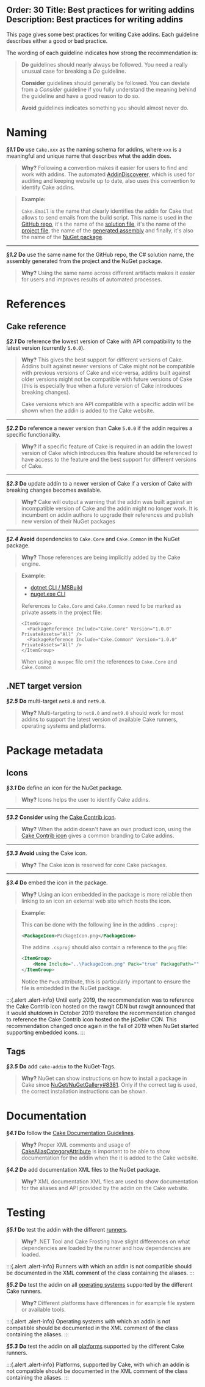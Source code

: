 Order: 30
Title: Best practices for writing addins
Description: Best practices for writing addins
---

This page gives some best practices for writing Cake addins.
Each guideline describes either a good or bad practice.

The wording of each guideline indicates how strong the recommendation is:

> **Do** guidelines should nearly always be followed.
> You need a really unusual case for breaking a _Do_ guideline.
>
> **Consider** guidelines should generally be followed.
> You can deviate from a _Consider_ guideline if you fully understand the meaning behind the guideline and have a good reason to do so.
>
> **Avoid** guidelines indicates something you should almost never do.

# Naming

**_§1.1_** **Do** use `Cake.xxx` as the naming schema for addins, where `xxx` is a meaningful and unique name that describes what the addin does.

> **Why?** Following a convention makes it easier for users to find and work with addins.
> The automated [AddinDiscoverer](https://github.com/cake-contrib/Cake.AddinDiscoverer), which is used for auditing and keeping website up to date, also uses this convention to identify Cake addins.

> **Example:**
>
> `Cake.Email` is the name that clearly identifies the addin for Cake that allows to send emails from the build script.
> This name is used in the [GitHub repo](https://github.com/cake-contrib/Cake.Email),
> it's the name of the [solution file](https://github.com/cake-contrib/Cake.Email/blob/develop/Source/Cake.Email.sln),
> it's the name of the [project file](https://github.com/cake-contrib/Cake.Email/blob/develop/Source/Cake.Email/Cake.Email.csproj),
> the name of the [generated assembly](https://github.com/cake-contrib/Cake.Email/blob/develop/Source/Cake.Email/Cake.Email.csproj#L10)
> and finally, it's also the name of the [NuGet package](https://www.nuget.org/packages/Cake.Email/).

----------------------------------------------------------------------------------------------------

**_§1.2_** **Do** use the same name for the GitHub repo, the C# solution name, the assembly generated from the project and the NuGet package.

> **Why?** Using the same name across different artifacts makes it easier for users and improves results of automated processes.

# References

## Cake reference

**_§2.1_** **Do** reference the lowest version of Cake with API compatibility to the latest version (currently `5.0.0`).

> **Why?** This gives the best support for different versions of Cake.
> Addins built against newer versions of Cake might not be compatible with previous versions of Cake and vice-versa,
> addins built against older versions might not be compatible with future versions of Cake (this is especially true when a future version of Cake introduces breaking changes).
>
> Cake versions which are API compatible with a specific addin will be shown when the addin is added to the Cake website.

----------------------------------------------------------------------------------------------------

**_§2.2_** **Do** reference a newer version than Cake `5.0.0` if the addin requires a specific functionality.

> **Why?** If a specific feature of Cake is required in an addin the lowest version of Cake which introduces this feature should be referenced
> to have access to the feature and the best support for different versions of Cake.

----------------------------------------------------------------------------------------------------

**_§2.3_** **Do** update addin to a newer version of Cake if a version of Cake with breaking changes becomes available.

> **Why?** Cake will output a warning that the addin was built against an incompatible version of Cake and the addin might no longer work.
> It is incumbent on addin authors to upgrade their references and publish new version of their NuGet packages

----------------------------------------------------------------------------------------------------

**_§2.4_** **Avoid** dependencies to `Cake.Core` and `Cake.Common` in the NuGet package.

> **Why?** Those references are being implicitly added by the Cake engine.

<blockquote class="blockquote">
  <p>
    <strong>Example:</strong>
  </p>
  <ul class="nav nav-tabs">
      <li class="active"><a data-toggle="tab" href="#dotnet">dotnet CLI / MSBuild</a></li>
      <li><a data-toggle="tab" href="#nuget">nuget.exe CLI</a></li>
  </ul>

  <div class="tab-content">
      <div id="dotnet" class="tab-pane fade in active">
         <p>
              References to <code>Cake.Core</code> and <code>Cake.Common</code> need to be marked as private assets in the project file:
          </p>
          <p>
<pre><code class="language-xml hljs">&lt;ItemGroup&gt;
  &lt;PackageReference Include="Cake.Core" Version="1.0.0" PrivateAssets="All" /&gt;
  &lt;PackageReference Include="Cake.Common" Version="1.0.0" PrivateAssets="All" /&gt;
&lt;/ItemGroup&gt;
</code></pre>
          </p>
      </div>
      <div id="nuget" class="tab-pane fade">
          <p>
              When using a <code>nuspec</code> file omit the references to <code>Cake.Core</code> and <code>Cake.Common</code>
          </p>
      </div>
  </div>
</blockquote>

## .NET target version

**_§2.5_** **Do** multi-target `net8.0` and `net9.0`.

> **Why?** Multi-targeting to `net8.0` and `net9.0` should work for most addins to support the latest version of available Cake runners, operating systems and platforms.

# Package metadata

## Icons

**_§3.1_** **Do** define an icon for the NuGet package.

> **Why?** Icons helps the user to identify Cake addins.

----------------------------------------------------------------------------------------------------

**_§3.2_** **Consider** using the [Cake Contrib icon](https://github.com/cake-contrib/graphics/blob/master/png/cake-contrib-medium.png).

> **Why?** When the addin doesn't have an own product icon, using the [Cake Contrib icon](https://github.com/cake-contrib/graphics/blob/master/png/cake-contrib-medium.png)
> gives a common branding to Cake addins.

----------------------------------------------------------------------------------------------------

**_§3.3_** **Avoid** using the Cake icon.

> **Why?** The Cake icon is reserved for core Cake packages.

----------------------------------------------------------------------------------------------------

**_§3.4_** **Do** embed the icon in the package.

> **Why?** Using an icon embedded in the package is more reliable then linking to an icon an external web site which hosts the icon.

> **Example:**
>
> This can be done with the following line in the addins `.csproj`:
>
> ```xml
> <PackageIcon>PackageIcon.png</PackageIcon>
> ```
>
> The addins `.csproj` should also contain a reference to the `png` file:
>
> ```xml
> <ItemGroup>
>     <None Include="..\PackageIcon.png" Pack="true" PackagePath="" />
> </ItemGroup>
> ```
>
> Notice the `Pack` attribute, this is particularly important to ensure the file is embedded in the NuGet package.

:::{.alert .alert-info}
Until early 2019, the recommendation was to reference the Cake Contrib icon hosted on the rawgit CDN but rawgit announced that it would shutdown in October 2019 therefore the recommendation changed to reference the Cake Contrib icon hosted on the jsDelivr CDN.
This recommendation changed once again in the fall of 2019 when NuGet started supporting embedded icons.
:::

## Tags

**_§3.5_** **Do** add `cake-addin` to the NuGet-Tags.

> **Why?** NuGet can show instructions on how to install a package in Cake since [NuGet/NuGetGallery#8381](https://github.com/NuGet/NuGetGallery/issues/8381). Only if the correct tag is used, the correct installation instructions can be shown.

# Documentation

**_§4.1_** **Do** follow the [Cake Documentation Guidelines](/community/contributing/documentation).

> **Why?** Proper XML comments and usage of [CakeAliasCategoryAttribute](/api/cake.core.annotations/cakealiascategoryattribute/)
> is important to be able to show documentation for the addin when the it is added to the Cake website.

**_§4.2_** **Do** add documentation XML files to the NuGet package.

> **Why?** XML documentation XML files are used to show documentation for the aliases and API provided by the addin on the Cake website.

# Testing

**_§5.1_** **Do** test the addin with the different [runners](/docs/running-builds/runners).

> **Why?** .NET Tool and Cake Frosting have slight differences on what dependencies are loaded by the runner and how dependencies are loaded.

:::{.alert .alert-info}
Runners with which an addin is not compatible should be documented in the XML comment of the class containing the aliases.
:::

**_§5.2_** **Do** test the addin on all [operating systems](/docs/running-builds/runners/#supported-operating-systems) supported by the different Cake runners.

> **Why?** Different platforms have differences in for example file system or available tools.

:::{.alert .alert-info}
Operating systems with which an addin is not compatible should be documented in the XML comment of the class containing the aliases.
:::

**_§5.3_** **Do** test the addin on all [platforms](/docs/running-builds/runners/#supported-platforms) supported by the different Cake runners.

:::{.alert .alert-info}
Platforms, supported by Cake, with which an addin is not compatible should be documented in the XML comment of the class containing the aliases.
:::
